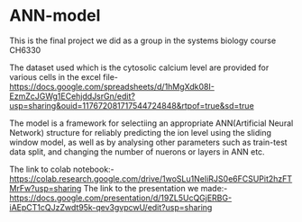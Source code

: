 # ANN-model  

This is the final project we did as a group in the systems biology course CH6330

The dataset used which is the cytosolic calcium level are provided for various cells in the excel file-
https://docs.google.com/spreadsheets/d/1hMgXdk08I-EzmZcJGWg1ECehjddJsrGn/edit?usp=sharing&ouid=117672081717544724848&rtpof=true&sd=true

The model is a framework for selectiing an appropriate ANN(Artificial Neural Network) structure for reliably predicting the ion level  using the sliding window model, as well as by analysing other parameters such as train-test data split, and changing the number of nuerons or layers in ANN etc.

The link to colab notebook:- https://colab.research.google.com/drive/1woSLu1NeIiRJS0e6FCSUPit2hzFTMrFw?usp=sharing
The link to the presentation we made:- https://docs.google.com/presentation/d/19ZL5UcQGjERBG-iAEpCT1cQJzZwdt95k-qev3gvpcwU/edit?usp=sharing
